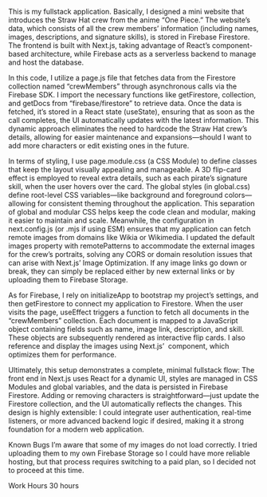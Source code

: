 This is my fullstack application. Basically, I designed a mini website that introduces the Straw Hat crew from the anime “One Piece.” The website’s data, which consists of all the crew members’ information (including names, images, descriptions, and signature skills), is stored in Firebase Firestore. The frontend is built with Next.js, taking advantage of React’s component-based architecture, while Firebase acts as a serverless backend to manage and host the database.

In this code, I utilize a page.js file that fetches data from the Firestore collection named “crewMembers” through asynchronous calls via the Firebase SDK. I import the necessary functions like getFirestore, collection, and getDocs from “firebase/firestore” to retrieve data. Once the data is fetched, it’s stored in a React state (useState), ensuring that as soon as the call completes, the UI automatically updates with the latest information. This dynamic approach eliminates the need to hardcode the Straw Hat crew’s details, allowing for easier maintenance and expansions—should I want to add more characters or edit existing ones in the future.

In terms of styling, I use page.module.css (a CSS Module) to define classes that keep the layout visually appealing and manageable. A 3D flip-card effect is employed to reveal extra details, such as each pirate’s signature skill, when the user hovers over the card. The global styles (in global.css) define root-level CSS variables—like background and foreground colors—allowing for consistent theming throughout the application. This separation of global and modular CSS helps keep the code clean and modular, making it easier to maintain and scale. Meanwhile, the configuration in next.config.js (or .mjs if using ESM) ensures that my application can fetch remote images from domains like Wikia or Wikimedia. I updated the default images property with remotePatterns to accommodate the external images for the crew’s portraits, solving any CORS or domain resolution issues that can arise with Next.js’ Image Optimization. If any image links go down or break, they can simply be replaced either by new external links or by uploading them to Firebase Storage.

As for Firebase, I rely on initializeApp to bootstrap my project’s settings, and then getFirestore to connect my application to Firestore. When the user visits the page, useEffect triggers a function to fetch all documents in the “crewMembers” collection. Each document is mapped to a JavaScript object containing fields such as name, image link, description, and skill. These objects are subsequently rendered as interactive flip cards. I also reference and display the images using Next.js’ <Image> component, which optimizes them for performance.

Ultimately, this setup demonstrates a complete, minimal fullstack flow: The front end in Next.js uses React for a dynamic UI, styles are managed in CSS Modules and global variables, and the data is persisted in Firebase Firestore. Adding or removing characters is straightforward—just update the Firestore collection, and the UI automatically reflects the changes. This design is highly extensible: I could integrate user authentication, real-time listeners, or more advanced backend logic if desired, making it a strong foundation for a modern web application.

Known Bugs
I’m aware that some of my images do not load correctly. I tried uploading them to my own Firebase Storage so I could have more reliable hosting, but that process requires switching to a paid plan, so I decided not to proceed at this time.

Work Hours
30 hours
